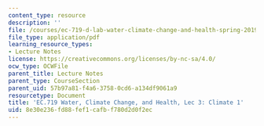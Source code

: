 ```yaml
---
content_type: resource
description: ''
file: /courses/ec-719-d-lab-water-climate-change-and-health-spring-2019/8e30e236fd88fef1cafbf780d2d0f2ec_MITEC_719S19_lec3.pdf
file_type: application/pdf
learning_resource_types:
- Lecture Notes
license: https://creativecommons.org/licenses/by-nc-sa/4.0/
ocw_type: OCWFile
parent_title: Lecture Notes
parent_type: CourseSection
parent_uid: 57b97a81-f4a6-3758-0cd6-a134df9061a9
resourcetype: Document
title: 'EC.719 Water, Climate Change, and Health, Lec 3: Climate 1'
uid: 8e30e236-fd88-fef1-cafb-f780d2d0f2ec
---
```

